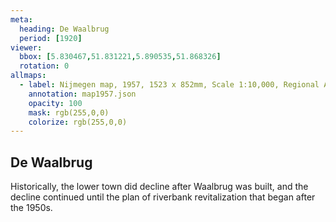 ```yaml
---
meta:
  heading: De Waalbrug
  period: [1920]
viewer:
  bbox: [5.830467,51.831221,5.890535,51.868326]
  rotation: 0
allmaps:
  - label: Nijmegen map, 1957, 1523 x 852mm, Scale 1:10,000, Regional Archive Nijmegen
    annotation: map1957.json
    opacity: 100
    mask: rgb(255,0,0)
    colorize: rgb(255,0,0)
---
```


## De Waalbrug

Historically, the lower town did decline after Waalbrug was built, and the decline continued until the plan of riverbank revitalization that began after the 1950s.
